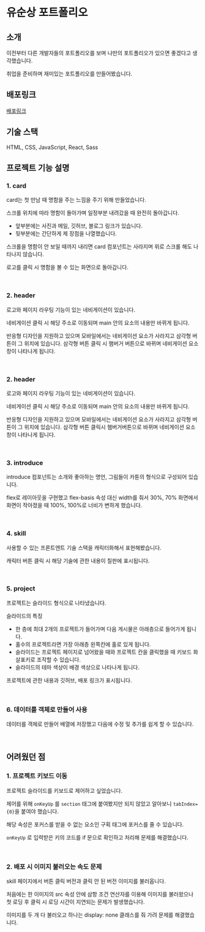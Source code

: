 # 유순상 포트폴리오

## 소개

이전부터 다른 개발자들의 포트폴리오를 보며 나만의 포트폴리오가 있으면 좋겠다고 생각했습니다.

취업을 준비하며 재미있는 포트폴리오를 만들어봤습니다.

## 배포링크

[배포링크](https://yooss-portfolio.web.app/)

## 기술 스택

HTML, CSS, JavaScript, React, Sass

## 프로젝트 기능 설명

### 1. card

card는 첫 만남 때 명함을 주는 느낌을 주기 위해 만들었습니다.

스크롤 위치에 따라 명함이 돌아가며 일정부분 내려갔을 때 완전히 돌아갑니다.

- 앞부분에는 사진과 메일, 깃허브, 블로그 링크가 있습니다.
- 뒷부분에는 간단하게 제 장점을 나열했습니다.

스크롤을 명함이 안 보일 때까지 내리면 card 컴포넌트는 사라지며 위로 스크롤 해도 나타나지 않습니다.

로고를 클릭 시 명함을 볼 수 있는 화면으로 돌아갑니다.

<br>

### 2. header

로고와 페이지 라우팅 기능이 있는 네비게이션이 있습니다.

네비게이션 클릭 시 해당 주소로 이동되며 main 안의 요소의 내용만 바뀌게 됩니다.

반응형 디자인을 지원하고 있으며 모바일에서는 네비게이션 요소가 사라지고 삼각형 버튼이 그 위치에 있습니다. 삼각형 버튼 클릭 시 햄버거 버튼으로 바뀌며 네비게이션 요소 창이 나타나게 됩니다.

<br>

### 2. header

로고와 페이지 라우팅 기능이 있는 네비게이션이 있습니다.

네비게이션 클릭 시 해당 주소로 이동되며 main 안의 요소의 내용만 바뀌게 됩니다.

반응형 디자인을 지원하고 있으며 모바일에서는 네비게이션 요소가 사라지고 삼각형 버튼이 그 위치에 있습니다. 삼각형 버튼 클릭시 햄버거버튼으로 바뀌며 네비게이션 요소 창이 나타나게 됩니다.

<br>

### 3. introduce

introduce 컴포넌트는 소개와 좋아하는 명언, 그림들이 카툰의 형식으로 구성되어 있습니다.

flex로 레이아웃을 구현했고 flex-basis 속성 대신 width를 줘서 30%, 70% 화면에서 화면이 작아졌을 때 100%, 100%로 너비가 변하게 했습니다.

<br>

### 4. skill

사용할 수 있는 프론트엔트 기술 스택을 캐릭터화해서 표현해봤습니다.

캐릭터 버튼 클릭 시 해당 기술에 관한 내용이 칠판에 표시됩니다.

<br>

### 5. project

프로젝트는 슬라이드 형식으로 나타냈습니다.

슬라이드의 특징

- 한 층에 최대 2개의 프로젝트가 들어가며 다음 게시물은 아래층으로 들어가게 됩니다.
- 홀수의 프로젝트라면 가장 아래층 왼쪽칸에 홀로 있게 됩니다.
- 슬라이드는 프로젝트 페이지로 넘어왔을 때와 프로젝트 칸을 클릭했을 때 키보드 화살표키로 조작할 수 있습니다.
- 슬라이드의 테마 색상이 배경 색상으로 나타나게 됩니다.

프로젝트에 관한 내용과 깃허브, 배포 링크가 표시됩니다.

<br>

### 6. 데이터를 객체로 만들어 사용

데이터를 객체로 만들어 배열에 저장했고 다음에 수정 및 추가를 쉽게 할 수 있습니다.

<br>

## 어려웠던 점

### 1. 프로젝트 키보드 이동

프로젝트 슬라이드를 키보드로 제어하고 싶었습니다.

제어를 위해 `onKeyUp` 를 `section` 태그에 붙여봤지만 되지 않았고 알아보니 `tabIndex={0}`을 붙여야 했습니다.

해당 속성은 포커스를 받을 수 없는 요소인 구획 태그에 포커스를 줄 수 있습니다.

`onKeyUp` 로 입력받은 키의 코드를 if 문으로 확인하고 처리해 문제를 해결했습니다.

<br>

### 2. 배포 시 이미지 불러오는 속도 문제

skill 페이지에서 버튼 클릭 버전과 클릭 안 된 버전 이미지를 불러옵니다.

처음에는 한 이미지의 src 속성 안에 삼항 조건 연산자를 이용해 이미지를 불러왔으나 첫 로딩 후 클릭 시 로딩 시간이 지연되는 문제가 발생했습니다.

이미지를 두 개 다 불러오고 하나는 display: none 클래스를 줘 가려 문제를 해결했습니다.
